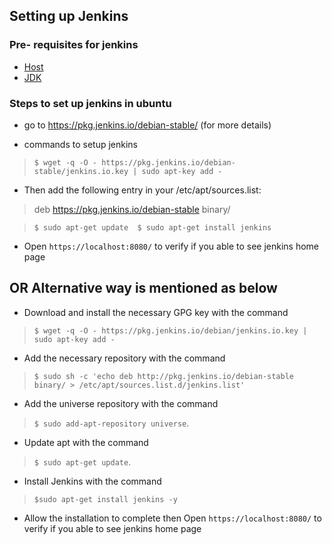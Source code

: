 ## Setting up Jenkins

### Pre- requisites for jenkins
- [Host](https://github.com/ymaher/DevOps_Prerequisite/blob/master/Host_Setup.md)
- [JDK](https://github.com/ymaher/DevOps_Prerequisite/blob/master/Java_Setup.md)

### Steps to set up jenkins in ubuntu

- go to https://pkg.jenkins.io/debian-stable/ (for more details)

- commands to setup jenkins
> `$ wget -q -O - https://pkg.jenkins.io/debian-stable/jenkins.io.key | sudo apt-key add -`
  
  - Then add the following entry in your /etc/apt/sources.list:
  > deb https://pkg.jenkins.io/debian-stable binary/


> `$ sudo apt-get update  $ sudo apt-get install jenkins`

- Open `https://localhost:8080/` to verify if you able to see jenkins home page


## OR Alternative way is mentioned as below

- Download and install the necessary GPG key with the command 
>`$ wget -q -O - https://pkg.jenkins.io/debian/jenkins.io.key | sudo apt-key add -`
- Add the necessary repository with the command 
> `$ sudo sh -c 'echo deb http://pkg.jenkins.io/debian-stable binary/ > /etc/apt/sources.list.d/jenkins.list' `
- Add the universe repository with the command 
>`$ sudo add-apt-repository universe`.
- Update apt with the command 
> `$ sudo apt-get update`.
- Install Jenkins with the command 
> ` $sudo apt-get install jenkins -y ` 
- Allow the installation to complete then Open `https://localhost:8080/` to verify if you able to see jenkins home page
